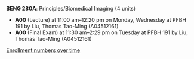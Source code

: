 **BENG 280A**: Principles/Biomedical Imaging (4 units)

- **A00** (Lecture) at 11:00 am–12:20 pm on Monday, Wednesday at PFBH 191 by Liu, Thomas Tao-Ming (A04512161)
- **A00** (Final Exam) at 11:30 am–2:29 pm on Tuesday at PFBH 191 by Liu, Thomas Tao-Ming (A04512161)

[Enrollment numbers over time](./BENG280A.tsv)
